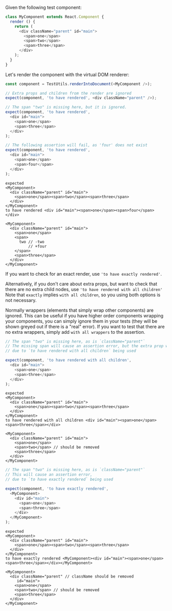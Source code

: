 Given the following test component:

```js
class MyComponent extends React.Component {
  render () {
    return (
      <div className="parent" id="main">
        <span>one</span>
        <span>two</span>
        <span>three</span>
      </div>
    );
  }
}
```

Let's render the component with the virtual DOM renderer:

```js
const component = TestUtils.renderIntoDocument(<MyComponent />);
```

```js
// Extra props and children from the render are ignored
expect(component, 'to have rendered', <div className="parent" />);
```

```js
// The span "two" is missing here, but it is ignored.
expect(component, 'to have rendered',
  <div id="main">
    <span>one</span>
    <span>three</span>
  </div>
);
```

```js
// The following assertion will fail, as 'four' does not exist
expect(component, 'to have rendered',
  <div id="main">
    <span>one</span>
    <span>four</span>
  </div>
);
```

```output
expected
<MyComponent>
  <div className="parent" id="main">
    <span>one</span><span>two</span><span>three</span>
  </div>
</MyComponent>
to have rendered <div id="main"><span>one</span><span>four</span></div>

<MyComponent>
  <div className="parent" id="main">
    <span>one</span>
    <span>
      two // -two
          // +four
    </span>
    <span>three</span>
  </div>
</MyComponent>
```

If you want to check for an exact render, use `'to have exactly rendered'`.

Alternatively, if you don't care about extra props, but want to check that there are no extra child nodes, use `'to have rendered with all children'`
Note that `exactly` implies `with all children`, so you using both options is not necessary.

Normally wrappers (elements that simply wrap other components) are ignored. This can be useful if you have higher order
components wrapping your components, you can simply ignore them in your tests (they will be shown greyed out 
if there is a "real" error).  If you want to test that there are no extra wrappers, simply add 
`with all wrappers` to the assertion.


```js
// The span "two" is missing here, as is `className="parent"`
// The missing span will cause an assertion error, but the extra prop will be ignored
// due to `to have rendered with all children` being used

expect(component, 'to have rendered with all children',
  <div id="main">
    <span>one</span>
    <span>three</span>
  </div>
);
```

```output
expected
<MyComponent>
  <div className="parent" id="main">
    <span>one</span><span>two</span><span>three</span>
  </div>
</MyComponent>
to have rendered with all children <div id="main"><span>one</span><span>three</span></div>

<MyComponent>
  <div className="parent" id="main">
    <span>one</span>
    <span>two</span> // should be removed
    <span>three</span>
  </div>
</MyComponent>
```

```js
// The span "two" is missing here, as is `className="parent"`
// This will cause an assertion error,
// due to `to have exactly rendered` being used

expect(component, 'to have exactly rendered',
  <MyComponent>
    <div id="main">
      <span>one</span>
      <span>three</span>
    </div>
  </MyComponent>
);
```

```output
expected
<MyComponent>
  <div className="parent" id="main">
    <span>one</span><span>two</span><span>three</span>
  </div>
</MyComponent>
to have exactly rendered <MyComponent><div id="main"><span>one</span><span>three</span></div></MyComponent>

<MyComponent>
  <div className="parent" // className should be removed
     id="main">
    <span>one</span>
    <span>two</span> // should be removed
    <span>three</span>
  </div>
</MyComponent>
```

